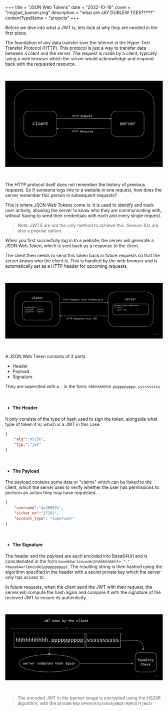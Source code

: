 +++
title = "JSON Web Tokens"
date = "2022-10-18"
cover = "img/jwt_banner.png"
description = "what are JAY DUBLEW TEES?????"
contentTypeName = "projects"
+++
&nbsp;

 Before we dive into what a JWT is, lets look at why they are needed in the first place.

The foundation of any data transfer over the internet is the Hyper Text Transfer Protocol (HTTP). This protocol is just a way to transfer data between a client and the server. The request is made by a client, typically using a web browser which the server would acknowledge and respond back with the requested resource.

&nbsp;

![Client Server Model](/img/jwt_1.png)

&nbsp;

The HTTP protocol itself does not remember the history of previous requests. So if someone logs into to a website in one request, how does the server remember this person in subsequent requests? 

This is where JSON Web Tokens come in. It is used to identify and track user activity, allowing the server to know who they are communicating with, without having to send their credentials with each and every single request. 

> Note: JWTS are not the only method to achieve this. Session IDs are also a popular option.

When you first succesfully log in to a website, the server will generate a JSON Web Token, which is sent back as a response to the client.

The client then needs to send this token back in future requests so that the server knows who the client is. This is handled by the web browser and is automatically set as a HTTP header for upcoming requests.

&nbsp;

![Client Server Model](/img/jwt_2.png)

&nbsp;

A JSON Web Token consists of 3 parts.

- Header
- Payload
- Signature

They are seperated with a `.` in the form: `hhhhhhhhhh.pppppppppp.ssssssssss`

&nbsp;

- #### The Header
It only consists of the type of hash used to sign the token, alongside what type of token it is; which is a JWT in this case.

```json
{
    "alg":"HS256",
    "typ:":"jwt"
}
```

&nbsp;

- #### The Payload
The payload contains some data or "claims" which can be linked to the client, which the server uses to verify whether the user has permissions to perform an action they may have requested.
```json
{
    "username":"qx209931",
    "ticket_no":"17261",
    "account_type": "superuser"
}
```

&nbsp;

- #### The Signature
The header and the payload are each encoded into Base64Url and is concatenated in the form `base64urlencode(hhhhhhhhhh)+ "." +base64urlencode(pppppppppp)`. The resulting string is then hashed using the algorithm specified in the header with a secret private key which the server only has access to.

In future requests, when the client send the JWT with their request, the server will compute the hash again and compare it with the signature of the recieved JWT to ensure its authenticity.

&nbsp;

![JWT Server Compare](/img/jwt_3.png)

&nbsp;

<!-- ## How secure are JWTs?

Since the payload and the headers are only encoded using Base64-URL, it can be decoded by anyone who has access to the token. Therefore you should not put any sensitive data in the payload of the token. -->


> The encoded JWT in the banner image is encrypted using the HS256 algorithm, with the private key `bPeShVkYp3s6v9y$B&E)H@McQfTjWnZr`
